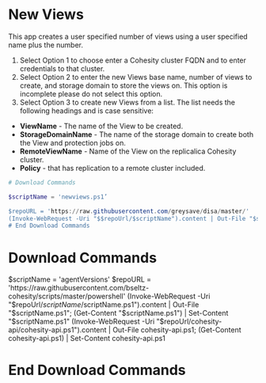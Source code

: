 # New Views

This app creates a user specified number of views using a user specified name plus the number.

1. Select Option 1 to choose enter a Cohesity cluster FQDN and to enter credentials to that cluster.
2. Select Option 2 to enter the new Views base name, number of views to create, and storage domain to store the views on.  This option is incomplete please do not select this option.
3.  Select Option 3 to create new Views from a list.  The list needs the following headings and is case sensitive:
- **ViewName** - The name of the View to be created.
- **StorageDomainName** - The name of the storage domain to create both the View and protection jobs on.
- **RemoteViewName** - Name of the View on the replicalica Cohesity cluster.
- **Policy** - that has replication to a remote cluster included.

```powershell
# Download Commands

$scriptName = 'newviews.ps1’

$repoURL = 'https://raw.githubusercontent.com/greysave/disa/master/'
(Invoke-WebRequest -Uri "$$repoUrl/$scriptName").content | Out-File "$scriptName"; (Get-Content "$$scriptName.ps1") | Set-Content "$$scriptName.ps1"
# End Download Commands

```

# Download Commands
$scriptName = 'agentVersions'
$repoURL = 'https://raw.githubusercontent.com/bseltz-cohesity/scripts/master/powershell'
(Invoke-WebRequest -Uri "$repoUrl/$scriptName/$scriptName.ps1").content | Out-File "$scriptName.ps1"; (Get-Content "$scriptName.ps1") | Set-Content "$scriptName.ps1"
(Invoke-WebRequest -Uri "$repoUrl/cohesity-api/cohesity-api.ps1").content | Out-File cohesity-api.ps1; (Get-Content cohesity-api.ps1) | Set-Content cohesity-api.ps1
# End Download Commands